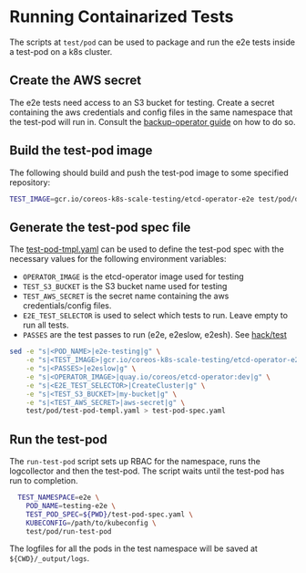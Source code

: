 # Running Containarized Tests

The scripts at `test/pod` can be used to package and run the e2e tests inside a test-pod on a k8s cluster.

## Create the AWS secret

The e2e tests need access to an S3 bucket for testing. Create a secret containing the aws credentials and config files in the same namespace that the test-pod will run in. Consult the [backup-operator guide][setup-aws-secret] on how to do so.

## Build the test-pod image

The following should build and push the test-pod image to some specified repository:

```sh
TEST_IMAGE=gcr.io/coreos-k8s-scale-testing/etcd-operator-e2e test/pod/docker_push
```

## Generate the test-pod spec file

The [test-pod-tmpl.yaml](./test-pod-tmpl.yaml) can be used to define the test-pod spec with the necessary values for the following environment variables:

- `OPERATOR_IMAGE` is the etcd-operator image used for testing
- `TEST_S3_BUCKET` is the S3 bucket name used for testing
- `TEST_AWS_SECRET` is the secret name containing the aws credentials/config files.
- `E2E_TEST_SELECTOR` is used to select which tests to run. Leave empty to run all tests.
- `PASSES` are the test passes to run (e2e, e2eslow, e2esh). See [hack/test](../../hack/test)

```sh
sed -e "s|<POD_NAME>|e2e-testing|g" \
    -e "s|<TEST_IMAGE>|gcr.io/coreos-k8s-scale-testing/etcd-operator-e2e|g" \
    -e "s|<PASSES>|e2eslow|g" \
    -e "s|<OPERATOR_IMAGE>|quay.io/coreos/etcd-operator:dev|g" \
    -e "s|<E2E_TEST_SELECTOR>|CreateCluster|g" \
    -e "s|<TEST_S3_BUCKET>|my-bucket|g" \
    -e "s|<TEST_AWS_SECRET>|aws-secret|g" \
    test/pod/test-pod-templ.yaml > test-pod-spec.yaml
```

## Run the test-pod

The `run-test-pod` script sets up RBAC for the namespace, runs the logcollector and then the test-pod. The script waits until the test-pod has run to completion.

```sh
  TEST_NAMESPACE=e2e \
    POD_NAME=testing-e2e \
    TEST_POD_SPEC=${PWD}/test-pod-spec.yaml \
    KUBECONFIG=/path/to/kubeconfig \
    test/pod/run-test-pod
```

The logfiles for all the pods in the test namespace will be saved at `${CWD}/_output/logs`.

[setup-aws-secret]:../../doc/user/walkthrough/backup-operator.md#setup-aws-secret
